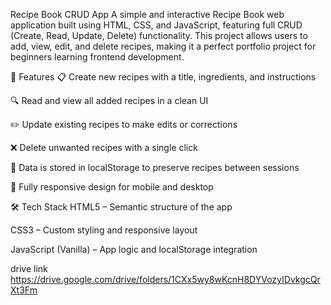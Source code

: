  Recipe Book CRUD App
A simple and interactive Recipe Book web application built using HTML, CSS, and JavaScript, featuring full CRUD (Create, Read, Update, Delete) functionality. This project allows users to add, view, edit, and delete recipes, making it a perfect portfolio project for beginners learning frontend development.

🚀 Features
📋 Create new recipes with a title, ingredients, and instructions

🔍 Read and view all added recipes in a clean UI

✏️ Update existing recipes to make edits or corrections

❌ Delete unwanted recipes with a single click

💾 Data is stored in localStorage to preserve recipes between sessions

📱 Fully responsive design for mobile and desktop

🛠️ Tech Stack
HTML5 – Semantic structure of the app

CSS3 – Custom styling and responsive layout

JavaScript (Vanilla) – App logic and localStorage integration


drive link https://drive.google.com/drive/folders/1CXx5wy8wKcnH8DYVozyIDvkgcQrXt3Fm
